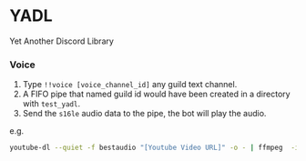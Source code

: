 # YADL

Yet Another Discord Library

### Voice
1. Type `!!voice [voice_channel_id]` any guild text channel.
2. A FIFO pipe that named guild id would have been created in a directory with `test_yadl`.
3. Send the `s16le` audio data to the pipe, the bot will play the audio. <br>

e.g.
```bash
youtube-dl --quiet -f bestaudio "[Youtube Video URL]" -o - | ffmpeg  -i pipe: -f s16le -ac 2 -ar 48000 -acodec pcm_s16le - | > ./928872876965249065.pipe
```